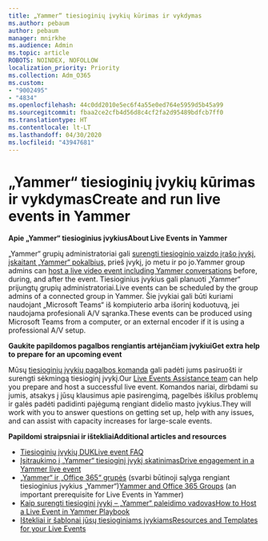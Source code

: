 ```yaml
---
title: „Yammer“ tiesioginių įvykių kūrimas ir vykdymas
ms.author: pebaum
author: pebaum
manager: mnirkhe
ms.audience: Admin
ms.topic: article
ROBOTS: NOINDEX, NOFOLLOW
localization_priority: Priority
ms.collection: Adm_O365
ms.custom:
- "9002495"
- "4834"
ms.openlocfilehash: 44c0dd2010e5ec6f4a55e0ed764e5959d5b45a99
ms.sourcegitcommit: fbaa2ce2cfb4d56d8c4cf2fa2d95489bdfcb7ff0
ms.translationtype: HT
ms.contentlocale: lt-LT
ms.lasthandoff: 04/30/2020
ms.locfileid: "43947681"
---
```

# <a name="create-and-run-live-events-in-yammer"></a><span data-ttu-id="72c69-102">„Yammer“ tiesioginių įvykių kūrimas ir vykdymas</span><span class="sxs-lookup"><span data-stu-id="72c69-102">Create and run live events in Yammer</span></span>

<span data-ttu-id="72c69-103">**Apie „Yammer“ tiesioginius įvykius**</span><span class="sxs-lookup"><span data-stu-id="72c69-103">**About Live Events in Yammer**</span></span>

<span data-ttu-id="72c69-104">„Yammer“ grupių administratoriai gali [surengti tiesioginio vaizdo įrašo įvykį, įskaitant „Yammer“ pokalbius,](https://docs.microsoft.com/yammer/manage-yammer-groups/yammer-live-events) prieš įvykį, jo metu ir po jo.</span><span class="sxs-lookup"><span data-stu-id="72c69-104">Yammer group admins can [host a live video event including Yammer conversations](https://docs.microsoft.com/yammer/manage-yammer-groups/yammer-live-events) before, during, and after the event.</span></span> <span data-ttu-id="72c69-105">Tiesioginius įvykius gali planuoti „Yammer“ prijungtų grupių administratoriai.</span><span class="sxs-lookup"><span data-stu-id="72c69-105">Live events can be scheduled by the group admins of a connected group in Yammer.</span></span> <span data-ttu-id="72c69-106">Šie įvykiai gali būti kuriami naudojant „Microsoft Teams“ iš kompiuterio arba išorinį koduotuvą, jei naudojama profesionali A/V sąranka.</span><span class="sxs-lookup"><span data-stu-id="72c69-106">These events can be produced using Microsoft Teams from a computer, or an external encoder if it is using a professional A/V setup.</span></span>

<span data-ttu-id="72c69-107">**Gaukite papildomos pagalbos rengiantis artėjančiam įvykiui**</span><span class="sxs-lookup"><span data-stu-id="72c69-107">**Get extra help to prepare for an upcoming event**</span></span>

<span data-ttu-id="72c69-108">Mūsų [tiesioginių įvykių pagalbos komanda](https://aka.ms/AA87gbh) gali padėti jums pasiruošti ir surengti sėkmingą tiesioginį įvykį.</span><span class="sxs-lookup"><span data-stu-id="72c69-108">Our [Live Events Assistance team](https://aka.ms/AA87gbh) can help you prepare and host a successful live event.</span></span> <span data-ttu-id="72c69-109">Komandos nariai, dirbdami su jumis, atsakys į jūsų klausimus apie pasirengimą, pagelbės iškilus problemų ir galės padėti padidinti pajėgumą rengiant didelio masto įvykius.</span><span class="sxs-lookup"><span data-stu-id="72c69-109">They will work with you to answer questions on getting set up, help with any issues, and can assist with capacity increases for large-scale events.</span></span>

<span data-ttu-id="72c69-110">**Papildomi straipsniai ir ištekliai**</span><span class="sxs-lookup"><span data-stu-id="72c69-110">**Additional articles and resources**</span></span>

- [<span data-ttu-id="72c69-111">Tiesioginių įvykių DUK</span><span class="sxs-lookup"><span data-stu-id="72c69-111">Live event FAQ</span></span>](https://support.office.com/article/43bbd59d-a734-4c8f-923d-6a239d137d34)
- [<span data-ttu-id="72c69-112">Įsitraukimo į „Yammer“ tiesioginį įvykį skatinimas</span><span class="sxs-lookup"><span data-stu-id="72c69-112">Drive engagement in a Yammer live event</span></span>](https://support.office.com/article/drive-engagement-in-a-yammer-live-event-c0244ad8-6dcb-419c-add9-2e4a00543412?ui=en-US&rs=en-US&ad=US)
- <span data-ttu-id="72c69-113">[„Yammer“ ir „Office 365“ grupės](https://docs.microsoft.com/yammer/manage-yammer-groups/yammer-and-office-365-groups) (svarbi būtinoji sąlyga rengiant tiesioginius įvykius „Yammer“)</span><span class="sxs-lookup"><span data-stu-id="72c69-113">[Yammer and Office 365 Groups](https://docs.microsoft.com/yammer/manage-yammer-groups/yammer-and-office-365-groups) (an important prerequisite for Live Events in Yammer)</span></span>
- [<span data-ttu-id="72c69-114">Kaip surengti tiesioginį įvykį – „Yammer“ paleidimo vadovas</span><span class="sxs-lookup"><span data-stu-id="72c69-114">How to Host a Live Event in Yammer Playbook</span></span>](https://aka.ms/LiveEventsinYammerplaybook)
- [<span data-ttu-id="72c69-115">Ištekliai ir šablonai jūsų tiesioginiams įvykiams</span><span class="sxs-lookup"><span data-stu-id="72c69-115">Resources and Templates for your Live Events</span></span>](https://aka.ms/LiveEventYammerTemplates)
